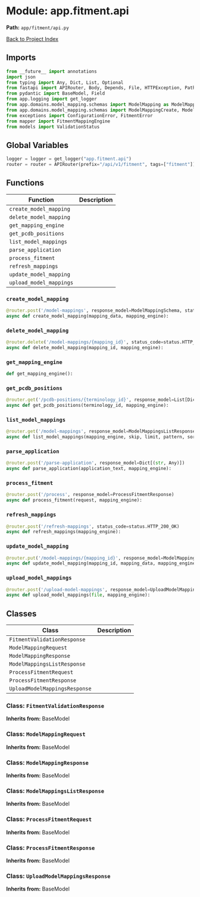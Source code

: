 # Module: app.fitment.api

**Path:** `app/fitment/api.py`

[Back to Project Index](../../../index.md)

## Imports
```python
from __future__ import annotations
import json
from typing import Any, Dict, List, Optional
from fastapi import APIRouter, Body, Depends, File, HTTPException, Path, Query, UploadFile, status
from pydantic import BaseModel, Field
from app.logging import get_logger
from app.domains.model_mapping.schemas import ModelMapping as ModelMappingSchema
from app.domains.model_mapping.schemas import ModelMappingCreate, ModelMappingUpdate
from exceptions import ConfigurationError, FitmentError
from mapper import FitmentMappingEngine
from models import ValidationStatus
```

## Global Variables
```python
logger = logger = get_logger("app.fitment.api")
router = router = APIRouter(prefix="/api/v1/fitment", tags=["fitment"])
```

## Functions

| Function | Description |
| --- | --- |
| `create_model_mapping` |  |
| `delete_model_mapping` |  |
| `get_mapping_engine` |  |
| `get_pcdb_positions` |  |
| `list_model_mappings` |  |
| `parse_application` |  |
| `process_fitment` |  |
| `refresh_mappings` |  |
| `update_model_mapping` |  |
| `upload_model_mappings` |  |

### `create_model_mapping`
```python
@router.post('/model-mappings', response_model=ModelMappingSchema, status_code=status.HTTP_201_CREATED)
async def create_model_mapping(mapping_data, mapping_engine):
```

### `delete_model_mapping`
```python
@router.delete('/model-mappings/{mapping_id}', status_code=status.HTTP_200_OK)
async def delete_model_mapping(mapping_id, mapping_engine):
```

### `get_mapping_engine`
```python
def get_mapping_engine():
```

### `get_pcdb_positions`
```python
@router.get('/pcdb-positions/{terminology_id}', response_model=List[Dict[(str, Any)]])
async def get_pcdb_positions(terminology_id, mapping_engine):
```

### `list_model_mappings`
```python
@router.get('/model-mappings', response_model=ModelMappingsListResponse)
async def list_model_mappings(mapping_engine, skip, limit, pattern, sort_by, sort_order):
```

### `parse_application`
```python
@router.post('/parse-application', response_model=Dict[(str, Any)])
async def parse_application(application_text, mapping_engine):
```

### `process_fitment`
```python
@router.post('/process', response_model=ProcessFitmentResponse)
async def process_fitment(request, mapping_engine):
```

### `refresh_mappings`
```python
@router.post('/refresh-mappings', status_code=status.HTTP_200_OK)
async def refresh_mappings(mapping_engine):
```

### `update_model_mapping`
```python
@router.put('/model-mappings/{mapping_id}', response_model=ModelMappingSchema)
async def update_model_mapping(mapping_id, mapping_data, mapping_engine):
```

### `upload_model_mappings`
```python
@router.post('/upload-model-mappings', response_model=UploadModelMappingsResponse)
async def upload_model_mappings(file, mapping_engine):
```

## Classes

| Class | Description |
| --- | --- |
| `FitmentValidationResponse` |  |
| `ModelMappingRequest` |  |
| `ModelMappingResponse` |  |
| `ModelMappingsListResponse` |  |
| `ProcessFitmentRequest` |  |
| `ProcessFitmentResponse` |  |
| `UploadModelMappingsResponse` |  |

### Class: `FitmentValidationResponse`
**Inherits from:** BaseModel

### Class: `ModelMappingRequest`
**Inherits from:** BaseModel

### Class: `ModelMappingResponse`
**Inherits from:** BaseModel

### Class: `ModelMappingsListResponse`
**Inherits from:** BaseModel

### Class: `ProcessFitmentRequest`
**Inherits from:** BaseModel

### Class: `ProcessFitmentResponse`
**Inherits from:** BaseModel

### Class: `UploadModelMappingsResponse`
**Inherits from:** BaseModel
